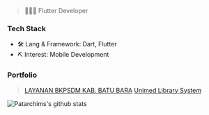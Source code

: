 > 👨🏻‍💻 Flutter Developer

### Tech Stack

- 🛠 Lang & Framework: Dart, Flutter
- ⛏ Interest: Mobile Development



### Portfolio

> [LAYANAN BKPSDM KAB. BATU BARA](https://play.google.com/store/apps/details?id=com.batubara.absensi_app) 
> [Unimed Library System](https://play.google.com/store/apps/details?id=com.unimed.library_app)

![Patarchims's github stats](https://github-readme-stats.vercel.app/api?username=patarchims&show_icons=true&theme=dracula&hide=stars,issues)



<!--
**patarchims/patarchims** is a ✨ _special_ ✨ repository because its `README.md` (this file) appears on your GitHub profile.

Here are some ideas to get you started:

- 🔭 I’m currently working on ...
- 🌱 I’m currently learning ...
- 👯 I’m looking to collaborate on ...
- 🤔 I’m looking for help with ...
- 💬 Ask me about ...
- 📫 How to reach me: ...
- 😄 Pronouns: ...
- ⚡ Fun fact: ...
-->
